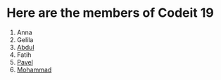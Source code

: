 
# Here are the members of  Codeit 19 

1. Anna
2. Gelila
3. [Abdul](abdul.md)
4. Fatih
5. [Pavel](pavel.md)
6. [Mohammad](https://github.com/fmkarakus/isolate-3/blob/master/mohammad.md)

